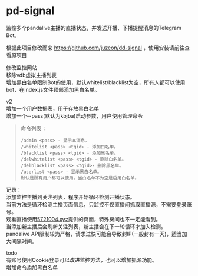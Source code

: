 # pd-signal
监控多个pandalive主播的直播状态，并发送开播、下播提醒消息的Telegram Bot。  

根据此项目修改而来 https://github.com/juzeon/dd-signal ，使用安装请前往查看原项目  

修改监控网站   
移除vdb虚拟主播列表   
增加黑白名单限制Bot的使用，默认whitelist/blacklist为空，所有人都可以使用bot，在index.js文件顶部添加黑白名单。   

v2    
增加一个用户数据表，用于存放黑白名单    
增加一个--pass(默认为kbjba)启动参数，用户使用管理命令    
>    命令列表：
>     
>     /admin <pass> - 显示本消息。
>     /whitelist <pass> <tgid> - 添加白名单。
>     /blacklist <pass> <tgid> - 添加黑名单。
>     /delwhitelist <pass> <tgid> - 删除白名单。
>     /delblacklist <pass> <tgid>- 删除黑名单。
>     /userlist <pass> - 显示黑白名单。
>     默认是所有用户都可以使用，当白名单不为空是启用白名单。
  
记录：     
添加监控主播到关注列表，程序开始循环检测开播状态。    
当前方法是循环检测主播页面信息，只监控不仅直播间抓取直播源，不需要登录账号。    
观看直播使用[5721004.xyz](https://5721004.xyz/)提供的页面，特殊房间也不一定能看到。    
当添加新主播后会刷新关注列表，新主播会在下一轮循环才加入检测。    
pandalive API限制较为严格，请求过快可能会导致封IP(一般封有一天)，适当加大间隔时间。    

todo    
有账号使用Cookie登录可以改进监控方法，也可以增加抓源功能。    
增加命令添加黑白名单     
